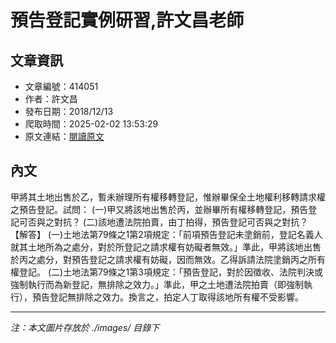 # 預告登記實例研習,許文昌老師

## 文章資訊
- 文章編號：414051
- 作者：許文昌
- 發布日期：2018/12/13
- 爬取時間：2025-02-02 13:53:29
- 原文連結：[閱讀原文](https://real-estate.get.com.tw/Columns/detail.aspx?no=414051)

## 內文
甲將其土地出售於乙，暫未辦理所有權移轉登記，惟辦畢保全土地權利移轉請求權之預告登記。試問：
(一)甲又將該地出售於丙，並辦畢所有權移轉登記，預告登記可否與之對抗？
(二)該地遭法院拍賣，由丁拍得，預告登記可否與之對抗？
【解答】
(一)土地法第79條之1第2項規定：「前項預告登記未塗銷前，登記名義人就其土地所為之處分，對於所登記之請求權有妨礙者無效。」準此，甲將該地出售於丙之處分，對預告登記之請求權有妨礙，因而無效。乙得訴請法院塗銷丙之所有權登記。
(二)土地法第79條之1第3項規定：「預告登記，對於因徵收、法院判決或強制執行而為新登記，無排除之效力。」準此，甲之土地遭法院拍賣（即強制執行），預告登記無排除之效力。換言之，拍定人丁取得該地所有權不受影響。

---
*注：本文圖片存放於 ./images/ 目錄下*
